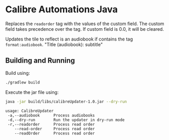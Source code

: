 # Calibre Automations Java

Replaces the `readorder` tag with the values of the custom field. The custom field takes precedence over the tag. If custom field is 0.0, it will be cleared.

Updates the tile to reflect is an audiobook if contains the tag `format:audiobook`. "Title (audiobook): subtitle"

## Building and Running
Build using:
```bash
./gradlew build
```

Execute the jar file using:
```bash
java -jar build/libs/calibreUpdater-1.0.jar --dry-run
```

```
usage: CalibreUpdater
 -a,--audiobook      Process audiobooks
 -d,--dry-run        Run the updater in dry-run mode
 -r,--readorder      Process read order
    --read-order     Process read order
    --readOrder      Process read order

```